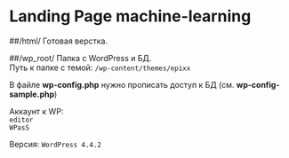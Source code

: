 # Landing Page machine-learning

##/html/
Готовая верстка.

##/wp_root/
Папка с WordPress и БД.<br>
Путь к папке с темой: `/wp-content/themes/epixx`<br>

В файле <b>wp-config.php</b> нужно прописать доступ к БД (см. <b>wp-config-sample.php</b>)<br>

Аккаунт к WP:<br>
`editor`<br>
`WPasS`<br>

Версия: `WordPress 4.4.2`<br>
